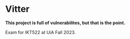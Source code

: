 # Vitter

**This project is full of vulnerabilites, but that is the point.**

Exam for IKT522 at UiA Fall 2023.
